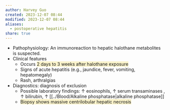 ```yaml
---
author: Harvey Guo
created: 2023-12-07 08:44
modified: 2023-12-07 08:44
aliases:
  - postoperative hepatitis
share: true
---
```

- Pathophysiology: An immunoreaction to hepatic halothane metabolites is suspected.
- Clinical features
	- Occurs <span style="background:rgba(240, 200, 0, 0.2)">2 days to 3 weeks after halothane exposure</span>
	- Signs of acute hepatitis (e.g., jaundice, fever, vomiting, hepatomegaly)
	- Rash, arthralgias
- Diagnostics: diagnosis of exclusion
	- Possible laboratory findings: ↑ eosinophils, ↑ serum transaminases , ↑ bilirubin, ↑ [[../Blood/Alkaline phosphatase|alkaline phosphatase]]
	- <span style="background:rgba(240, 200, 0, 0.2)">Biopsy shows massive centrilobular hepatic necrosis</span>
